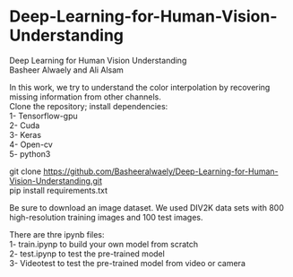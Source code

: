 # Deep-Learning-for-Human-Vision-Understanding
 Deep Learning for Human Vision Understanding\
Basheer Alwaely and Ali Alsam

In this work, we try to understand the color interpolation by recovering missing information from other channels.\
Clone the repository; install dependencies:\
1- Tensorflow-gpu\
2- Cuda\
3- Keras\
4- Open-cv\
5- python3

git clone https://github.com/Basheeralwaely/Deep-Learning-for-Human-Vision-Understanding.git  \
pip install requirements.txt

Be sure to download an image dataset. We used DIV2K data sets with 800 high-resolution training images and 100 test images.

There are thre ipynb files:\
1- train.ipynp    to build your own model from scratch\
2- test.ipynp     to test the pre-trained model\
3- Videotest      to test the pre-trained model from video or camera

